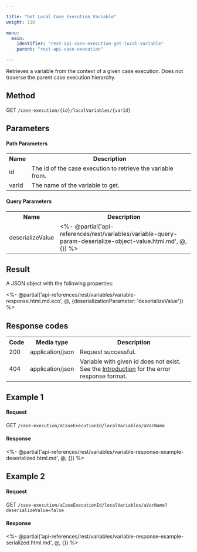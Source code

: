 ```yaml
---

title: "Get Local Case Execution Variable"
weight: 110

menu:
  main:
    identifier: "rest-api-case-execution-get-local-variable"
    parent: "rest-api-case-execution"

---
```



Retrieves a variable from the context of a given case execution. Does not traverse the parent case execution hierarchy.


Method
------

GET `/case-execution/{id}/localVariables/{varId}`


Parameters
----------

#### Path Parameters

<table class="table table-striped">
  <tr>
    <th>Name</th>
    <th>Description</th>
  </tr>
  <tr>
    <td>id</td>
    <td>The id of the case execution to retrieve the variable from.</td>
  </tr>
  <tr>
    <td>varId</td>
    <td>The name of the variable to get.</td>
  </tr>
</table>

#### Query Parameters

<table class="table table-striped">
  <tr>
    <th>Name</th>
    <th>Description</th>
  </tr>
  <tr>
    <td>deserializeValue</td>
    <td>
      <%- @partial('api-references/rest/variables/variable-query-param-deserialize-object-value.html.md', @, {}) %>
    </td>
  </tr>
</table>


Result
------

A JSON object with the following properties:

<%- @partial('api-references/rest/variables/variable-response.html.md.eco', @, {deserializationParameter: 'deserializeValue'}) %>



Response codes
--------------

<table class="table table-striped">
  <tr>
    <th>Code</th>
    <th>Media type</th>
    <th>Description</th>
  </tr>
  <tr>
    <td>200</td>
    <td>application/json</td>
    <td>Request successful.</td>
  </tr>
  <tr>
    <td>404</td>
    <td>application/json</td>
    <td>Variable with given id does not exist. See the <a href="ref:#overview-introduction">Introduction</a> for the error response format.</td>
  </tr>
</table>


Example 1
---------

#### Request

GET `/case-execution/aCaseExecutionId/localVariables/aVarName`

#### Response

<%- @partial('api-references/rest/variables/variable-response-example-deserialized.html.md', @, {}) %>

Example 2
---------

#### Request

GET `/case-execution/aCaseExecutionId/localVariables/aVarName?deserializeValue=false`

#### Response

<%- @partial('api-references/rest/variables/variable-response-example-serialized.html.md', @, {}) %>


